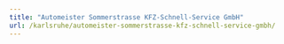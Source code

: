 ```yaml
---
title: "Automeister Sommerstrasse KFZ-Schnell-Service GmbH"
url: /karlsruhe/automeister-sommerstrasse-kfz-schnell-service-gmbh/
---
```

